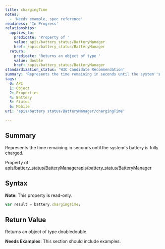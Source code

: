 ```yaml
---
title: chargingTime
notes:
  - 'Needs example, spec reference'
readiness: 'In Progress'
relationships:
  applies_to:
    predicate: 'Property of '
    value: apis/battery_status/BatteryManager
    href: /apis/battery_status/BatteryManager
  return:
    predicate: 'Returns an object of type '
    value: double
    href: /apis/battery_status/BatteryManager
standardization_status: 'W3C Candidate Recommendation'
summary: 'Represents the time remaining in seconds until the system''s battery is fully charged.'
tags:
  0: API
  1: Object
  2: Properties
  4: Battery
  5: Status
  6: Mobile
uri: 'apis/battery status/BatteryManager/chargingTime'

---
```

## Summary

Represents the time remaining in seconds until the system's battery is fully charged.

Property of [apis/battery\_status/BatteryManager](/apis/battery_status/BatteryManager)[apis/battery\_status/BatteryManager](/apis/battery_status/BatteryManager)

## Syntax

**Note**: This property is read-only.

``` js
var result = battery.chargingTime;
```

## Return Value

Returns an object of type doubledouble

**Needs Examples**: This section should include examples.

